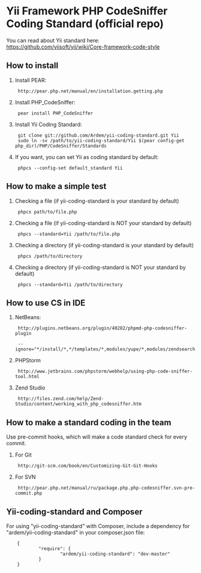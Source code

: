 Yii Framework PHP CodeSniffer Coding Standard (official repo)
==============================================

You can read about Yii standard here: https://github.com/yiisoft/yii/wiki/Core-framework-code-style

How to install
--------------

1. Install PEAR:

        http://pear.php.net/manual/en/installation.getting.php

2. Install PHP_CodeSniffer:

        pear install PHP_CodeSniffer

3. Install Yii Coding Standard:

        git clone git://github.com/Ardem/yii-coding-standard.git Yii
        sudo ln -sv /path/to/yii-coding-standard/Yii $(pear config-get php_dir)/PHP/CodeSniffer/Standards

4. If you want, you can set Yii as coding standard by default:

        phpcs --config-set default_standard Yii

How to make a simple test
-------------------------

1. Checking a file (if yii-coding-standard is your standard by default)

        phpcs path/to/file.php
        
2. Checking a file (if yii-coding-standard is NOT your standard by default)

        phpcs --standard=Yii /path/to/file.php
        
3. Checking a directory (if yii-coding-standard is your standard by default)

        phpcs /path/to/directory

4. Checking a directory (if yii-coding-standard is NOT your standard by default)

        phpcs --standard=Yii /path/to/directory
        
How to use CS in IDE
--------------------

1. NetBeans:

        http://plugins.netbeans.org/plugin/40282/phpmd-php-codesniffer-plugin
        
        --ignore="*/install/*,*/templates/*,modules/yupe/*,modules/zendsearch/*,config/*"

2. PHPStorm

        http://www.jetbrains.com/phpstorm/webhelp/using-php-code-sniffer-tool.html

3. Zend Studio

        http://files.zend.com/help/Zend-Studio/content/working_with_php_codesniffer.htm

How to make a standard coding in the team
-----------------------------------------

Use pre-commit hooks, which will make a code standard check for every commit.

1. For Git
        
        http://git-scm.com/book/en/Customizing-Git-Git-Hooks

2. For SVN

        http://pear.php.net/manual/ru/package.php.php-codesniffer.svn-pre-commit.php

Yii-coding-standard and Composer
--------------------------------

For using "yii-coding-standard" with Composer, include a dependency for "ardem/yii-coding-standard" in your composer.json file:

        {
                "require": {
                        "ardem/yii-coding-standard": "dev-master"
                }
        }
        

